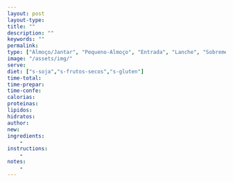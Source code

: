 ```yaml
---
layout: post
layout-type:
title: ""
description: ""
keywords: ""
permalink: 
type: ["Almoço/Jantar", "Pequeno-Almoço", "Entrada", "Lanche", "Sobremesa"]
image: "/assets/img/"
serve:
diet: ["s-soja","s-frutos-secos","s-gluten"]
time-total: 
time-prepar: 
time-confe: 
calorias:
proteinas:
lipidos:
hidratos:
author: 
new:
ingredients:
    - 
instructions:
    - 
notes:
    - 
---
```



